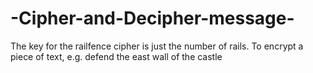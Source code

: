 # -Cipher-and-Decipher-message-
The key for the railfence cipher is just the number of rails. To encrypt a piece of text, e.g.  defend the east wall of the castle 
